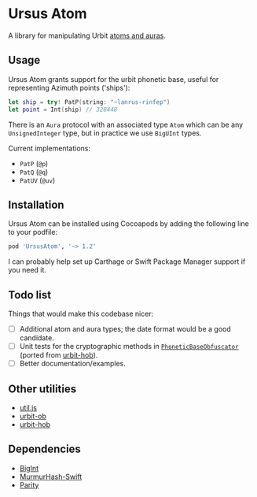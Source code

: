 # Ursus Atom

A library for manipulating Urbit [atoms and auras](https://urbit.org/docs/tutorials/hoon/atoms-auras-and-simple-cell-types/).

## Usage

Ursus Atom grants support for the urbit phonetic base, useful for representing Azimuth points ('ships'):

```swift
let ship = try! PatP(string: "~lanrus-rinfep")
let point = Int(ship) // 328448
```

There is an `Aura` protocol with an associated type `Atom` which can be any `UnsignedInteger` type, but in practice we use `BigUInt` types.

Current implementations:

- `PatP` (`@p`)
- `PatQ` (`@q`)
- `PatUV` (`@uv`)

## Installation

Ursus Atom can be installed using Cocoapods by adding the following line to your podfile:

```ruby
pod 'UrsusAtom', '~> 1.2'
```

I can probably help set up Carthage or Swift Package Manager support if you need it.

## Todo list

Things that would make this codebase nicer:

- [ ] Additional atom and aura types; the date format would be a good candidate.
- [ ] Unit tests for the cryptographic methods in [`PhoneticBaseObfuscator`](Ursus%20Phonetic%20Base/PhoneticBaseObfuscator.swift) (ported from [urbit-hob](https://github.com/urbit/urbit-hob/blob/master/lib/Urbit/Ob/Ob.hs)).
- [ ] Better documentation/examples.

## Other utilities

- [util.js](https://github.com/urbit/urbit/blob/master/pkg/interface/src/lib/util.js)
- [urbit-ob](https://github.com/urbit/urbit-ob)
- [urbit-hob](https://github.com/urbit/urbit-hob)

## Dependencies

- [BigInt](https://github.com/attaswift/BigInt)
- [MurmurHash-Swift](https://github.com/daisuke-t-jp/MurmurHash-Swift)
- [Parity](https://github.com/dclelland/Parity)
